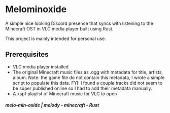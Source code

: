 # Melominoxide

A simple nice looking Discord presence that syncs with listening to the Minecraft OST in VLC media player built using Rust.

This project is mainly intended for personal use.

## Prerequisites

- VLC media player installed
- The original Minecraft music files as .ogg with metadata for title, artists, album. Note: the game file do not contain this metadata, I wrote a simple script to populate this data. FYI: I found a couple tracks did not seem to be super published online so I had to add their metadata manually.
- A xspf playlist of Minecraft music for VLC to open

##### melo-min-oxide | melody - minecraft - Rust
